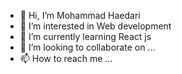 - 👋 Hi, I’m Mohammad Haedari
- 👀 I’m interested in Web development
- 🌱 I’m currently learning React js
- 💞️ I’m looking to collaborate on ...
- 📫 How to reach me ...

<!---
MohammadHaedari/MohammadHaedari is a ✨ special ✨ repository because its `README.md` (this file) appears on your GitHub profile.
You can click the Preview link to take a look at your changes.
--->
